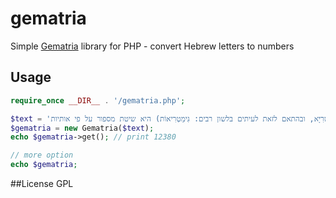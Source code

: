 # gematria
Simple [Gematria](https://en.wikipedia.org/wiki/Gematria) library for PHP - convert Hebrew letters to numbers

## Usage
```php
require_once __DIR__ . '/gematria.php';

$text = 'גִּימַטְרִיָּה (בספרות הרבנית: גִּימַטְרִיָּא, ובהתאם לזאת לעיתים בלשון רבים: גִּימַטְרִיאוֹת) היא שיטת מספור על פי אותיות.';
$gematria = new Gematria($text);
echo $gematria->get(); // print 12380

// more option
echo $gematria;
```

##License
GPL
